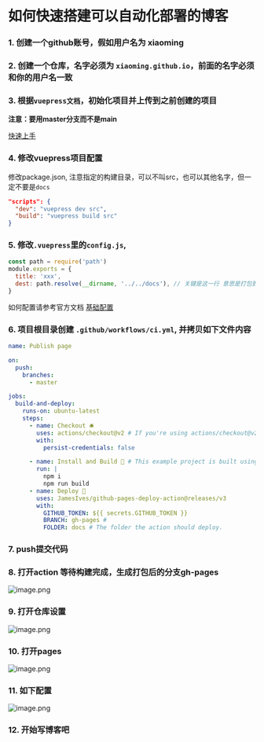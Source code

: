 # 如何快速搭建可以自动化部署的博客

### 1. 创建一个github账号，假如用户名为 xiaoming

### 2. 创建一个仓库，名字必须为 `xiaoming.github.io`，前面的名字必须和你的用户名一致


### 3. 根据`vuepress文档`，初始化项目并上传到之前创建的项目
  **注意：要用master分支而不是main**

  [快速上手](https://vuepress.vuejs.org/zh/guide/getting-started.html)


### 4. 修改vuepress项目配置
修改package.json, 注意指定的构建目录，可以不叫src，也可以其他名字，但一定不要是`docs`
```json
"scripts": {
  "dev": "vuepress dev src",
  "build": "vuepress build src"
}
```

### 5. 修改`.vuepress`里的`config.js`, 
  ```js
  const path = require('path')
  module.exports = {
    title: 'xxx',
    dest: path.resolve(__dirname, '../../docs'), // 关键是这一行 意思是打包到docs文件夹
  }
  ```
  如何配置请参考官方文档 [基础配置](https://vuepress.vuejs.org/zh/guide/basic-config.html)

### 6. 项目根目录创建 `.github/workflows/ci.yml`, 并拷贝如下文件内容
```yml
name: Publish page

on:
  push:
    branches:
      - master

jobs:
  build-and-deploy:
    runs-on: ubuntu-latest
    steps:
      - name: Checkout 🛎️
        uses: actions/checkout@v2 # If you're using actions/checkout@v2 you must set persist-credentials to false in most cases for the deployment to work correctly.
        with:
          persist-credentials: false

      - name: Install and Build 🔧 # This example project is built using npm and outputs the result to the 'build' folder. Replace with the commands required to build your project, or remove this step entirely if your site is pre-built.
        run: |
          npm i
          npm run build
      - name: Deploy 🚀
        uses: JamesIves/github-pages-deploy-action@releases/v3
        with:
          GITHUB_TOKEN: ${{ secrets.GITHUB_TOKEN }}
          BRANCH: gh-pages # 
          FOLDER: docs # The folder the action should deploy.
```

### 7. push提交代码

### 8. 打开action 等待构建完成，生成打包后的分支gh-pages
![image.png](http://tva1.sinaimg.cn/large/006vSZ9Ugy1gwvt4ti600j31o606i0va.jpg)


### 9. 打开仓库设置
![image.png](http://tva1.sinaimg.cn/large/006vSZ9Ugy1gwvt38tdxnj31oc06u0v9.jpg)

### 10. 打开pages
![image.png](http://tva1.sinaimg.cn/large/006vSZ9Ugy1gwvt5t09quj30jm0zewhz.jpg)

### 11. 如下配置

![image.png](http://tva1.sinaimg.cn/large/006vSZ9Ugy1gwvt6njl4dj31cq0mmgsi.jpg)


### 12. 开始写博客吧